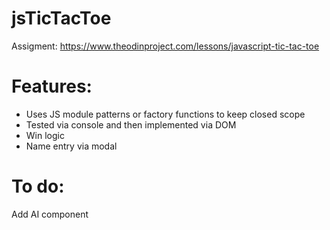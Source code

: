 # jsTicTacToe

Assigment: https://www.theodinproject.com/lessons/javascript-tic-tac-toe

# Features:
- Uses JS module patterns or factory functions to keep closed scope
- Tested via console and then implemented via DOM
- Win logic
- Name entry via modal

# To do:
Add AI component
